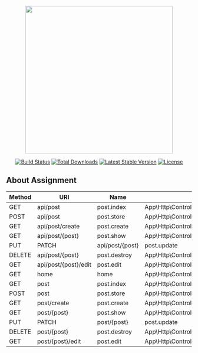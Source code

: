 <p align="center"><img src="https://res.cloudinary.com/dtfbvvkyp/image/upload/v1566331377/laravel-logolockup-cmyk-red.svg" width="400"></p>

<p align="center">
<a href="https://travis-ci.org/laravel/framework"><img src="https://travis-ci.org/laravel/framework.svg" alt="Build Status"></a>
<a href="https://packagist.org/packages/laravel/framework"><img src="https://poser.pugx.org/laravel/framework/d/total.svg" alt="Total Downloads"></a>
<a href="https://packagist.org/packages/laravel/framework"><img src="https://poser.pugx.org/laravel/framework/v/stable.svg" alt="Latest Stable Version"></a>
<a href="https://packagist.org/packages/laravel/framework"><img src="https://poser.pugx.org/laravel/framework/license.svg" alt="License"></a>
</p>

## About Assignment

|Method|URI|Name|Action|Middleware|
|------|---|----|------|----------|
|GET|api/post|post.index|App\Http\Controllers\APIs\PostController@index|api|
|POST|api/post|post.store|App\Http\Controllers\APIs\PostController@store|api|
|GET|api/post/create|post.create|App\Http\Controllers\APIs\PostController@create|api|
|GET|api/post/{post}|post.show|App\Http\Controllers\APIs\PostController@show|api|
|PUT|PATCH|api/post/{post}|post.update|App\Http\Controllers\APIs\PostController@update|api|
|DELETE|api/post/{post}|post.destroy|App\Http\Controllers\APIs\PostController@destroy|api|
|GET|api/post/{post}/edit|post.edit|App\Http\Controllers\APIs\PostController@edit|api|
|GET|home|home|App\Http\Controllers\PostController@index|web|
|GET|post|post.index|App\Http\Controllers\PostController@index|web|
|POST|post|post.store|App\Http\Controllers\PostController@store|web|
|GET|post/create|post.create|App\Http\Controllers\PostController@create|web|
|GET|post/{post}|post.show|App\Http\Controllers\PostController@show|web|
|PUT|PATCH|post/{post}|post.update|App\Http\Controllers\PostController@update|web|
|DELETE|post/{post}|post.destroy|App\Http\Controllers\PostController@destroy|web|
|GET|post/{post}/edit|post.edit|App\Http\Controllers\PostController@edit|web|
